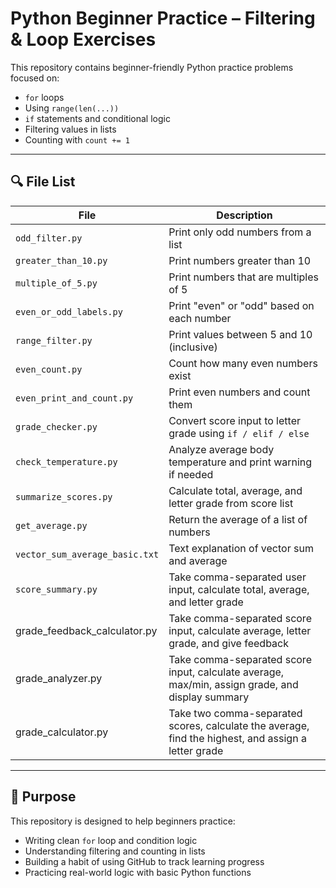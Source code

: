 # Python Beginner Practice – Filtering & Loop Exercises

This repository contains beginner-friendly Python practice problems focused on:

- `for` loops  
- Using `range(len(...))`  
- `if` statements and conditional logic  
- Filtering values in lists  
- Counting with `count += 1`

---

## 🔍 File List

| File | Description |
|------|-------------|
| `odd_filter.py` | Print only odd numbers from a list |
| `greater_than_10.py` | Print numbers greater than 10 |
| `multiple_of_5.py` | Print numbers that are multiples of 5 |
| `even_or_odd_labels.py` | Print "even" or "odd" based on each number |
| `range_filter.py` | Print values between 5 and 10 (inclusive) |
| `even_count.py` | Count how many even numbers exist |
| `even_print_and_count.py` | Print even numbers and count them |
| `grade_checker.py` | Convert score input to letter grade using `if / elif / else` |
| `check_temperature.py` | Analyze average body temperature and print warning if needed |
| `summarize_scores.py` | Calculate total, average, and letter grade from score list |
| `get_average.py` | Return the average of a list of numbers |
| `vector_sum_average_basic.txt` | Text explanation of vector sum and average |
| `score_summary.py` | Take comma-separated user input, calculate total, average, and letter grade |
| grade_feedback_calculator.py | Take comma-separated score input, calculate average, letter grade, and give feedback |
| grade_analyzer.py | Take comma-separated score input, calculate average, max/min, assign grade, and display summary |
| grade_calculator.py | Take two comma-separated scores, calculate the average, find the highest, and assign a letter grade |




---

## 📝 Purpose

This repository is designed to help beginners practice:

- Writing clean `for` loop and condition logic  
- Understanding filtering and counting in lists  
- Building a habit of using GitHub to track learning progress  
- Practicing real-world logic with basic Python functions
